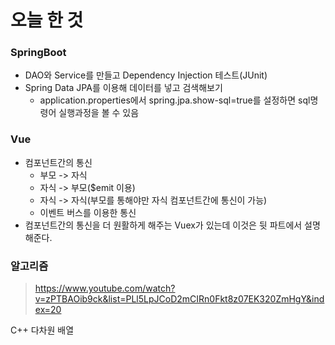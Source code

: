 # 오늘 한 것 
### SpringBoot
- DAO와 Service를 만들고 Dependency Injection 테스트(JUnit)
- Spring Data JPA를 이용해 데이터를 넣고 검색해보기
    - application.properties에서 spring.jpa.show-sql=true를 설정하면 sql명령어 실행과정을 볼 수 있음

### Vue
- 컴포넌트간의 통신
    - 부모 -> 자식
    - 자식 -> 부모($emit 이용)
    - 자식 -> 자식(부모를 통해야만 자식 컴포넌트간에 통신이 가능)
    - 이벤트 버스를 이용한 통신
- 컴포넌트간의 통신을 더 원활하게 해주는 Vuex가 있는데 이것은 뒷 파트에서 설명해준다.

### 알고리즘
> https://www.youtube.com/watch?v=zPTBAOib9ck&list=PLl5LpJCoD2mCIRn0Fkt8z07EK320ZmHgY&index=20

C++ 다차원 배열 


